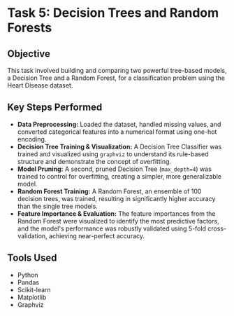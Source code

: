 # Task 5: Decision Trees and Random Forests

## Objective
This task involved building and comparing two powerful tree-based models, a Decision Tree and a Random Forest, for a classification problem using the Heart Disease dataset.

## Key Steps Performed
- **Data Preprocessing:** Loaded the dataset, handled missing values, and converted categorical features into a numerical format using one-hot encoding.
- **Decision Tree Training & Visualization:** A Decision Tree Classifier was trained and visualized using `graphviz` to understand its rule-based structure and demonstrate the concept of overfitting.
- **Model Pruning:** A second, pruned Decision Tree (`max_depth=4`) was trained to control for overfitting, creating a simpler, more generalizable model.
- **Random Forest Training:** A Random Forest, an ensemble of 100 decision trees, was trained, resulting in significantly higher accuracy than the single tree models.
- **Feature Importance & Evaluation:** The feature importances from the Random Forest were visualized to identify the most predictive factors, and the model's performance was robustly validated using 5-fold cross-validation, achieving near-perfect accuracy.

## Tools Used
- Python
- Pandas
- Scikit-learn
- Matplotlib
- Graphviz